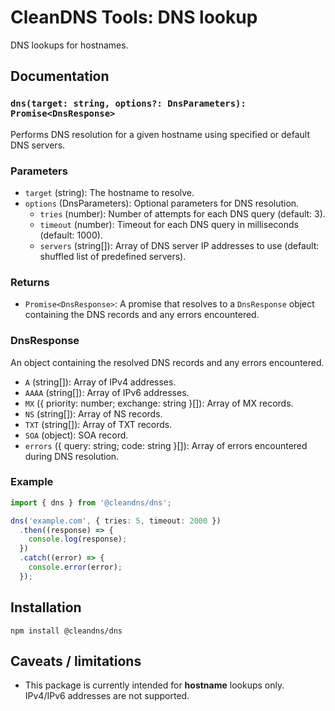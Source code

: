 # CleanDNS Tools: DNS lookup

DNS lookups for hostnames.

## Documentation

### `dns(target: string, options?: DnsParameters): Promise<DnsResponse>`

Performs DNS resolution for a given hostname using specified or default DNS servers.

### Parameters

- `target` (string): The hostname to resolve.
- `options` (DnsParameters): Optional parameters for DNS resolution.
  - `tries` (number): Number of attempts for each DNS query (default: 3).
  - `timeout` (number): Timeout for each DNS query in milliseconds (default: 1000).
  - `servers` (string[]): Array of DNS server IP addresses to use (default: shuffled list of predefined servers).

### Returns

- `Promise<DnsResponse>`: A promise that resolves to a `DnsResponse` object containing the DNS records and any errors encountered.

### DnsResponse

An object containing the resolved DNS records and any errors encountered.

- `A` (string[]): Array of IPv4 addresses.
- `AAAA` (string[]): Array of IPv6 addresses.
- `MX` ({ priority: number; exchange: string }[]): Array of MX records.
- `NS` (string[]): Array of NS records.
- `TXT` (string[]): Array of TXT records.
- `SOA` (object): SOA record.
- `errors` ({ query: string; code: string }[]): Array of errors encountered during DNS resolution.

### Example

```typescript
import { dns } from '@cleandns/dns';

dns('example.com', { tries: 5, timeout: 2000 })
  .then((response) => {
    console.log(response);
  })
  .catch((error) => {
    console.error(error);
  });
```

## Installation

```
npm install @cleandns/dns
```

## Caveats / limitations

- This package is currently intended for **hostname** lookups only. IPv4/IPv6 addresses are not supported.
